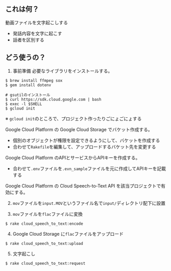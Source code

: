 ## これは何？
動画ファイルを文字起こしする

- 発話内容を文字に起こす
- 話者を区別する

## どう使うの？
1. 事前準備
必要なライブラリをインストールする。

```
$ brew install ffmpeg sox
$ gem install dotenv

# gsutilのインストール
$ curl https://sdk.cloud.google.com | bash
$ exec -l $SHELL
$ gcloud init
```

※ `gcloud init`のところで、プロジェクト作ったりごにょごにょする

Google Cloud Platform の Google Cloud Storage でバケット作成する。

- 個別のオブジェクトが権限を設定できるようにして、バケットを作成する
- 合わせて`Rakefile`を編集して、アップロードするバケット先を変更する

Google Cloud Platform のAPIとサービスからAPIキーを作成する。

- 合わせて`.env`ファイルを`.evn_sample`ファイルを元に作成してAPIキーを記載する

Google Cloud Platform の Cloud Speech-to-Text API を該当プロジェクトで有効にする。

2. `mov`ファイルを`input.MOV`というファイル名で`input/`ディレクトリ配下に設置

3. `mov`ファイルを`flac`ファイルに変換

```
$ rake cloud_speech_to_text:encode
```

4. Google Cloud Storage に`flac`ファイルをアップロード

```
$ rake cloud_speech_to_text:upload
```

5. 文字起こし

```
$ rake cloud_speech_to_text:request
```
